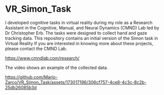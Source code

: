 # VR_Simon_Task
 

I developed cognitive tasks in virtual reality during my role as a Research Assistant in the Cognitive, Manual, and Neural Dynamics (CMND) Lab led by Dr Christopher Erb.
The tasks were designed to collect hand and gaze tracking data.
This repository contains an initial version of the Simon task in Virtual Reality
If you are interested in knowing more about these projects, please contact the CMND Lab.

https://www.cmndlab.com/research/

The video shows an example of the collected data.

https://github.com/Mario-Zarco/VR_Simon_Task/assets/173017196/306cf757-4ce8-4c3c-8c2b-25db26085b3d

